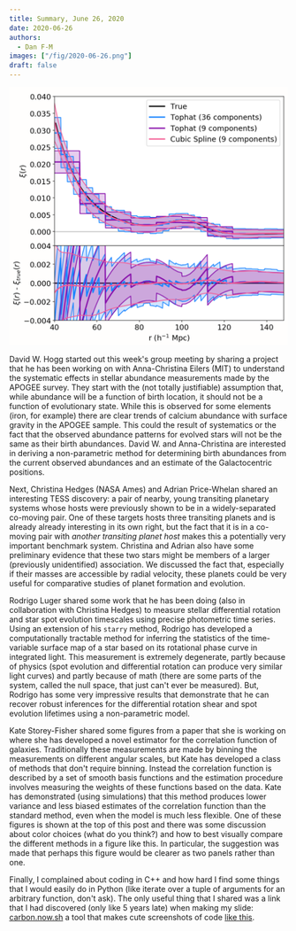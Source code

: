 ```yaml
---
title: Summary, June 26, 2020
date: 2020-06-26
authors:
  - Dan F-M
images: ["/fig/2020-06-26.png"]
draft: false
---
```


![img](/fig/2020-06-26.png)

David W. Hogg started out this week's group meeting by sharing a project that he has been working on with Anna-Christina Eilers (MIT) to understand the systematic effects in stellar abundance measurements made by the APOGEE survey.
They start with the (not totally justifiable) assumption that, while abundance will be a function of birth location, it should not be a function of evolutionary state.
While this is observed for some elements (iron, for example) there are clear trends of calcium abundance with surface gravity in the APOGEE sample.
This could the result of systematics or the fact that the observed abundance patterns for evolved stars will not be the same as their birth abundances.
David W. and Anna-Christina are interested in deriving a non-parametric method for determining birth abundances from the current observed abundances and an estimate of the Galactocentric positions.

Next, Christina Hedges (NASA Ames) and Adrian Price-Whelan shared an interesting TESS discovery: a pair of nearby, young transiting planetary systems whose hosts were previously shown to be in a widely-separated co-moving pair.
One of these targets hosts three transiting planets and is already already interesting in its own right, but the fact that it is in a co-moving pair with _another transiting planet host_ makes this a potentially very important benchmark system.
Christina and Adrian also have some preliminary evidence that these two stars might be members of a larger (previously unidentified) association.
We discussed the fact that, especially if their masses are accessible by radial velocity, these planets could be very useful for comparative studies of planet formation and evolution.

Rodrigo Luger shared some work that he has been doing (also in collaboration with Christina Hedges) to measure stellar differential rotation and star spot evolution timescales using precise photometric time series.
Using an extension of his `starry` method, Rodrigo has developed a computationally tractable method for inferring the statistics of the time-variable surface map of a star based on its rotational phase curve in integrated light.
This measurement is extremely degenerate, partly because of physics (spot evolution and differential rotation can produce very similar light curves) and partly because of math (there are some parts of the system, called the null space, that just can't ever be measured).
But, Rodrigo has some very impressive results that demonstrate that he can recover robust inferences for the differential rotation shear and spot evolution lifetimes using a non-parametric model.

Kate Storey-Fisher shared some figures from a paper that she is working on where she has developed a novel estimator for the correlation function of galaxies.
Traditionally these measurements are made by binning the measurements on different angular scales, but Kate has developed a class of methods that don't require binning.
Instead the correlation function is described by a set of smooth basis functions and the estimation procedure involves measuring the weights of these functions based on the data.
Kate has demonstrated (using simulations) that this method produces lower variance and less biased estimates of the correlation function than the standard method, even when the model is much less flexible.
One of these figures is shown at the top of this post and there was some discussion about color choices (what do you think?) and how to best visually compare the different methods in a figure like this.
In particular, the suggestion was made that perhaps this figure would be clearer as two panels rather than one.

Finally, I complained about coding in C++ and how hard I find some things that I would easily do in Python (like iterate over a tuple of arguments for an arbitrary function, don't ask).
The only useful thing that I shared was a link that I had discovered (only like 5 years late) when making my slide: [carbon.now.sh](https://carbon.now.sh/) a tool that makes cute screenshots of code [like this](/fig/code-snippet.png).
